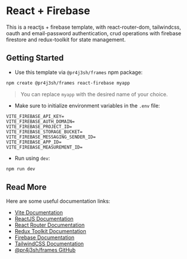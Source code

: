 # React + Firebase

This is a reactjs + firebase template, with react-router-dom, tailwindcss, oauth and email-password authentication, crud operations with firebase firestore and redux-toolkit for state management.

## Getting Started

- Use this template via `@pr4j3sh/frames` npm package:

```bash
npm create @pr4j3sh/frames react-firebase myapp
```

> You can replace `myapp` with the desired name of your choice.

- Make sure to initialize environment variables in the `.env` file:

```plaintext
VITE_FIREBASE_API_KEY=
VITE_FIREBASE_AUTH_DOMAIN=
VITE_FIREBASE_PROJECT_ID=
VITE_FIREBASE_STORAGE_BUCKET=
VITE_FIREBASE_MESSAGING_SENDER_ID=
VITE_FIREBASE_APP_ID=
VITE_FIREBASE_MEASUREMENT_ID=
```

- Run using `dev`:

```bash
npm run dev
```

## Read More

Here are some useful documentation links:

- [Vite Documentation](https://vite.dev/guide/)
- [ReactJS Documentation](https://react.dev/)
- [React Router Documentation](https://reactrouter.com/en/main/start/tutorial)
- [Redux Toolkit Documentation](https://redux-toolkit.js.org/introduction/getting-started)
- [Firebase Documentation](https://firebase.google.com/docs/build)
- [TailwindCSS Documentation](https://tailwindcss.com/docs/utility-first)
- [@pr4j3sh/frames GitHub](https://github.com/pr4j3sh/frames/)
